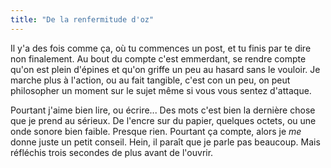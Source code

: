 ```yaml
---
title: "De la renfermitude d'oz"
---
```


Il y'a des fois comme ça, où tu commences un post, et tu finis par te dire non
finalement. Au bout du compte c'est emmerdant, se rendre compte qu'on est
plein d'épines et qu'on griffe un peu au hasard sans le vouloir. Je marche
plus à l'action, ou au fait tangible, c'est con un peu, on peut philosopher un
moment sur le sujet même si vous vous sentez d'attaque.

Pourtant j'aime bien lire, ou écrire... Des mots c'est bien la dernière chose
que je prend au sérieux. De l'encre sur du papier, quelques octets, ou une
onde sonore bien faible. Presque rien. Pourtant ça compte, alors je _me_ donne
juste un petit conseil. Hein, il paraît que je parle pas beaucoup. Mais
réfléchis trois secondes de plus avant de l'ouvrir.

